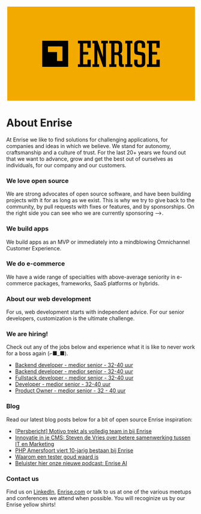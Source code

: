 <p align="center"><a href="https://enrise.com" target="_blank"><img src="https://github.com/enrise/.github/blob/master/images/logo.png?raw=true"></a></p>

# About Enrise

At Enrise we like to find solutions for challenging applications, for companies and ideas in which we believe. We stand for autonomy, craftsmanship and a culture of trust. For the last 20+ years we found out that we want to advance, grow and get the best out of ourselves as individuals, for our company and our customers.

### We love open source

We are strong advocates of open source software, and have been building projects with it for as long as we exist.
This is why we try to give back to the community, by pull requests with fixes or features, and by sponsorships.
On the right side you can see who we are currently sponsoring -->.

### We build apps
We build apps as an MVP or immediately into a mindblowing Omnichannel Customer Experience.

### We do e-commerce
We have a wide range of specialties with above-average seniority in e-commerce packages, frameworks, SaaS platforms or hybrids.

### About our web development
For us, web development starts with independent advice. For our senior developers, customization is the ultimate challenge.

### We are hiring!

Check out any of the jobs below and experience what it is like to never work for a boss again (⌐■_■).

<!-- JOB-LIST:START -->
- [Backend developer - medior  senior - 32-40 uur](https://jobs.enrise.com/developer-team-craft)
- [Backend developer - medior senior - 32-40 uur](https://jobs.enrise.com/backend-developer)
- [Fullstack developer - medior senior - 32-40 uur](https://jobs.enrise.com/fullstack-developer-team-quantum)
- [Developer - medior senior - 32-40 uur](https://jobs.enrise.com/fullstack-developer-team-hubble/nl)
- [Product Owner - medior senior - 32 - 40 uur](https://jobs.enrise.com/product-owner-team-quantum-2/nl)
<!-- JOB-LIST:END -->

### Blog

Read our latest blog posts below for a bit of open source Enrise inspiration:

<!-- POST-LIST:START -->
- [[Persbericht] Motivo trekt als volledig team in bij Enrise](https://enrise.com/2023/09/persbericht-motivo-trekt-als-volledig-team-in-bij-enrise/)
- [Innovatie in je CMS: Steven de Vries over betere samenwerking tussen IT en Marketing](https://enrise.com/2023/09/innovatie-in-je-cms/)
- [PHP Amersfoort viert 10-jarig bestaan bij Enrise](https://enrise.com/2023/09/php-amersfoort-viert-10-jarig-bestaan-bij-enrise/)
- [Waarom een tester goud waard is](https://enrise.com/2023/08/enrise-testspecialist/)
- [Beluister hier onze nieuwe podcast: Enrise AI](https://enrise.com/2023/08/enrise-ai-een-nieuwe-podcast-over-ai/)
<!-- POST-LIST:END -->

### Contact us

Find us on <a href="https://www.linkedin.com/company/enrise/" target="_blank">LinkedIn</a>, <a href="https://enrise.com" target="_blank">Enrise.com</a> or talk to us at one of the various meetups and conferences we attend when possible. You will recoginize us by our Enrise yellow shirts!
